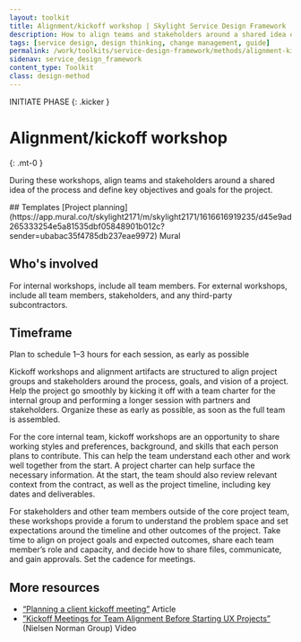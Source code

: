 ```yaml
---
layout: toolkit
title: Alignment/kickoff workshop | Skylight Service Design Framework
description: How to align teams and stakeholders around a shared idea of the process and define key objectives and goals for the project.
tags: [service design, design thinking, change management, guide]
permalink: /work/toolkits/service-design-framework/methods/alignment-kickoff-workshop/
sidenav: service_design_framework
content_type: Toolkit
class: design-method
---
```


INITIATE PHASE
{: .kicker }

# Alignment/kickoff workshop
{: .mt-0 }

During these workshops, align teams and stakeholders around a shared idea of the process and define key objectives and goals for the project.

<div class="callout--tip callout--summary" markdown="1">
## Templates
[Project planning](https://app.mural.co/t/skylight2171/m/skylight2171/1616616919235/d45e9ad265333254e5a81535dbf05848901b012c?sender=ubabac35f4785db237eae9972) <span class="badge badge-sub">Mural</span>

## Who's involved
For internal workshops, include all team members. For external workshops, include all team members, stakeholders, and any third-party subcontractors.

## Timeframe
Plan to schedule 1–3 hours for each session, as early as possible
</div>

Kickoff workshops and alignment artifacts are structured to align project groups and stakeholders around the process, goals, and vision of a project. Help the project go smoothly by kicking it off with a team charter for the internal group and performing a longer session with partners and stakeholders. Organize these as early as possible, as soon as the full team is assembled.

For the core internal team, kickoff workshops are an opportunity to share working styles and preferences, background, and skills that each person plans to contribute. This can help the team understand each other and work well together from the start. A project charter can help surface the necessary information. At the start, the team should also review relevant context from the contract, as well as the project timeline, including key dates and deliverables.

For stakeholders and other team members outside of the core project team, these workshops provide a forum to understand the problem space and set expectations around the timeline and other outcomes of the project. Take time to align on project goals and expected outcomes, share each team member’s role and capacity, and decide how to share files, communicate, and gain approvals. Set the cadence for meetings.

## More resources

* [“Planning a client kickoff meeting”](https://medium.com/@jaf_designer/why-product-thinking-is-the-next-big-thing-in-ux-design-ee7de959f3fe) <span class="badge badge-sub">Article</span>
* [”Kickoff Meetings for Team Alignment Before Starting UX Projects”](http://nngroup.com/videos/kickoff-meetings/) (Nielsen Norman Group) <span class="badge badge-sub">Video</span>
